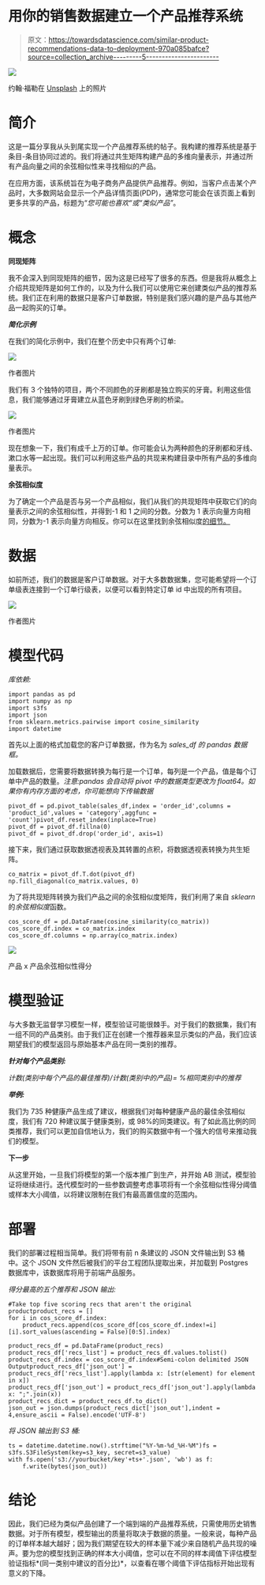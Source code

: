 # 用你的销售数据建立一个产品推荐系统

> 原文：<https://towardsdatascience.com/similar-product-recommendations-data-to-deployment-970a085bafce?source=collection_archive---------5----------------------->

![](img/1879fb0f2cc9ed00aa5126c8e6f40534.png)

约翰·福勒在 [Unsplash](https://unsplash.com?utm_source=medium&utm_medium=referral) 上的照片

# **简介**

这是一篇分享我从头到尾实现一个产品推荐系统的帖子。我构建的推荐系统是基于条目-条目协同过滤的。我们将通过共生矩阵构建产品的多维向量表示，并通过所有产品向量之间的余弦相似性来寻找相似的产品。

在应用方面，该系统旨在为电子商务产品提供产品推荐。例如，当客户点击某个产品时，大多数网站会显示一个产品详情页面(PDP)，通常您可能会在该页面上看到更多共享的产品，标题为“*您可能也喜欢“*或*“类似产品”*。

# **概念**

**同现矩阵**

我不会深入到同现矩阵的细节，因为这是已经写了很多的东西。但是我将从概念上介绍共现矩阵是如何工作的，以及为什么我们可以使用它来创建类似产品的推荐系统。我们正在利用的数据只是客户订单数据，特别是我们感兴趣的是产品与其他产品一起购买的订单。

***简化示例***

在我们的简化示例中，我们在整个历史中只有两个订单:

![](img/8aaafcc151cdef0fc5fbfd561ea1592c.png)

作者图片

我们有 3 个独特的项目，两个不同颜色的牙刷都是独立购买的牙膏。利用这些信息，我们能够通过牙膏建立从蓝色牙刷到绿色牙刷的桥梁。

![](img/298992fed21b0ec2a8f08fbbdf6c1b3e.png)

作者图片

现在想象一下，我们有成千上万的订单。你可能会认为两种颜色的牙刷都和牙线、漱口水等一起出现。我们可以利用这些产品的共现来构建目录中所有产品的多维向量表示。

**余弦相似度**

为了确定一个产品是否与另一个产品相似，我们从我们的共现矩阵中获取它们的向量表示之间的余弦相似性，并得到-1 和 1 之间的分数。分数为 1 表示向量方向相同，分数为-1 表示向量方向相反。你可以在这里找到余弦相似度[的细节。](https://en.wikipedia.org/wiki/Cosine_similarity)

# 数据

如前所述，我们的数据是客户订单数据。对于大多数数据集，您可能希望将一个订单级表连接到一个订单行级表，以便可以看到特定订单 id 中出现的所有项目。

![](img/50aa1d6a7e2acd7000def99853b78048.png)

作者图片

# 模型代码

*库依赖:*

```
import pandas as pd
import numpy as np
import s3fs
import json
from sklearn.metrics.pairwise import cosine_similarity
import datetime
```

首先以上面的格式加载您的客户订单数据，作为名为 *sales_df 的 pandas 数据框。*

加载数据后，您需要将数据转换为每行是一个订单，每列是一个产品，值是每个订单中产品的数量。*注意:pandas 会自动将 pivot 中的数据类型更改为 float64。如果你有内存方面的考虑，你可能想向下传输数据*

```
pivot_df = pd.pivot_table(sales_df,index = 'order_id',columns = 'product_id',values = 'category',aggfunc = 'count')pivot_df.reset_index(inplace=True)
pivot_df = pivot_df.fillna(0)
pivot_df = pivot_df.drop('order_id', axis=1)
```

接下来，我们通过获取数据透视表及其转置的点积，将数据透视表转换为共生矩阵。

```
co_matrix = pivot_df.T.dot(pivot_df)
np.fill_diagonal(co_matrix.values, 0)
```

为了将共现矩阵转换为我们产品之间的余弦相似度矩阵，我们利用了来自 *sklearn* 的*余弦相似度*函数。

```
cos_score_df = pd.DataFrame(cosine_similarity(co_matrix))
cos_score_df.index = co_matrix.index
cos_score_df.columns = np.array(co_matrix.index)
```

![](img/fc1fbd582ac1d0b530aad02355aa7087.png)

产品 x 产品余弦相似性得分

# 模型验证

与大多数无监督学习模型一样，模型验证可能很棘手。对于我们的数据集，我们有一组不同的产品类别。由于我们正在创建一个推荐器来显示类似的产品，我们应该期望我们的模型返回与原始基本产品在同一类别的推荐。

***针对每个产品类别:***

*计数(类别中每个产品的最佳推荐)/计数(类别中的产品)= %相同类别中的推荐*

***举例:***

我们为 735 种健康产品生成了建议，根据我们对每种健康产品的最佳余弦相似度，我们有 720 种建议属于健康类别，或 98%的同类建议。有了如此高比例的同类推荐，我们可以更加自信地认为，我们的购买数据中有一个强大的信号来推动我们的模型。

**下一步**

从这里开始，一旦我们将模型的第一个版本推广到生产，并开始 AB 测试，模型验证将继续进行。迭代模型时的一些参数调整考虑事项将有一个余弦相似性得分阈值或样本大小阈值，以将建议限制在我们有最高置信度的范围内。

# 部署

我们的部署过程相当简单。我们将带有前 n 条建议的 JSON 文件输出到 S3 桶中。这个 JSON 文件然后被我们的平台工程团队提取出来，并加载到 Postgres 数据库中，该数据库将用于前端产品服务。

*得分最高的五个推荐和 JSON 输出:*

```
#Take top five scoring recs that aren't the original productproduct_recs = []
for i in cos_score_df.index:
    product_recs.append(cos_score_df[cos_score_df.index!=i][i].sort_values(ascending = False)[0:5].index)

product_recs_df = pd.DataFrame(product_recs)
product_recs_df['recs_list'] = product_recs_df.values.tolist()
product_recs_df.index = cos_score_df.index#Semi-colon delimited JSON Outputproduct_recs_df['json_out'] = product_recs_df['recs_list'].apply(lambda x: [str(element) for element in x])
product_recs_df['json_out'] = product_recs_df['json_out'].apply(lambda x: ";".join(x))
product_recs_dict = product_recs_df.to_dict()
json_out = json.dumps(product_recs_dict['json_out'],indent = 4,ensure_ascii = False).encode('UTF-8')
```

*将 JSON 输出到 S3 桶:*

```
ts = datetime.datetime.now().strftime("%Y-%m-%d_%H-%M")fs = s3fs.S3FileSystem(key=s3_key, secret=s3_value)
with fs.open('s3://yourbucket/key'+ts+'.json', 'wb') as f:
    f.write(bytes(json_out))
```

# 结论

因此，我们已经为类似产品创建了一个端到端的产品推荐系统，只需使用历史销售数据。对于所有模型，模型输出的质量将取决于数据的质量。一般来说，每种产品的订单样本越大越好；因为我们期望在较大的样本量下减少来自随机产品共现的噪声。要为您的模型找到正确的样本大小阈值，您可以在不同的样本阈值下评估模型验证指标*(同一类别中建议的百分比)*，以查看在哪个阈值下评估指标开始出现有意义的下降。
